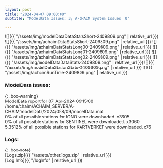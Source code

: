 ```yaml
---
layout: post
title: "2024-04-07 09:00:00"
subtitle: "ModelData Issues: 3; A-CHAIM System Issues: 0"

---
```


![]({{ "/assets/img/modelDataDataStatsShort-2409809.png" | relative_url }})
![]({{ "/assets/img/achaimDataStatsShort-2409809.png" | relative_url }})
![]({{ "/assets/img/achaimDataStatsLong00-2409809.png" | relative_url }})
![]({{ "/assets/img/achaimDataStatsLong01-2409809.png" | relative_url }})
![]({{ "/assets/img/achaimDataStatsLong02-2409809.png" | relative_url }})
![]({{ "/assets/img/modelDataDataStats-2409809.png" | relative_url }})
![]({{ "/assets/img/modelDataStationStats-2409809.png" | relative_url }})
![]({{ "/assets/img/achaimRunTime-2409809.png" | relative_url }})


### ModelData Issues:  
  
{: .box-warning}  
 ModelData report for 07-Apr-2024 09:15:08   
 /home/chaim/ACHAIM_SERVER/A-CHAIM/modelData/2024/098/09/modelData.mat   
 0% of all possible stations for IONO were downloaded. x3605   
 0% of all possible stations for SENTINEL were downloaded. x3060   
 5.3512% of all possible stations for KARTVERKET were downloaded. x76   
  


### Logs:  
  
{: .box-note}  
[Logs.zip]({{ "/assets/other/logs.zip" | relative_url }})  
[Log Info]({{ "/logInfo" | relative_url }})  
